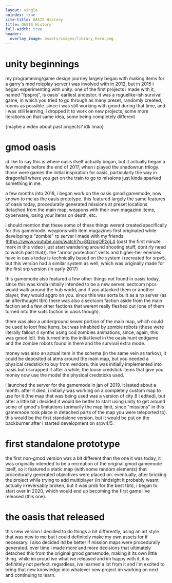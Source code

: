 ```yaml
---
layout: single
noindex: true
site-title: OASIS History
title: OASIS History
full-width: true
header:
  overlay_image: assets/images/library_hero.png
---
```


# unity beginnings

my programming/game design journey largely began with making items for a garry's mod roleplay server i was involved with in 2012, but in 2015 i began experimenting with unity. one of the first projects i made with it, named "fpsproj", is oasis' earliest ancestor. it was a roguelike-ish survival game, in which you tried to go through as many preset, randomly created, rooms as possible. since i was still working with gmod during that time, and i was still learning, i dropped it to work on new projects, some more iterations on that same idea, some being completely different

{maybe a video about past projects? idk lmao}

# gmod oasis

id like to say this is where oasis itself actually began, but it actually began a few months before the end of 2017, when i played the shadowrun trilogy. those were games the initial inspiration for oasis, particularly the way in dragonfall where you get on the train to go to missions just kinda sparked something in me.

a few months into 2018, i began work on the oasis gmod gamemode, now known to me as the oasis prototype. this featured largely the same features of oasis today, procedurally generated missions at preset locations detached from the main map, weapons with their own magazine items, cyberware, losing your items on death, etc. 

i should mention that these some of these things werent created specifically for this gamemode. weapons with item magazines first originated while developing a "zombie" rp server i made with my friends (https://www.youtube.com/watch?v=8QzpgOPzgL4 (past the first minute mark in this video i just start wandering around shooting stuff, dont rly need to watch past that)). the "armor protection" vests and higher-tier enemies have in oasis today is technically based on the system i recreated for srpv5, but this version had a similar system as well, which was originally made for the first srp version (in early 2017)

this gamemode also featured a few other things not found in oasis today, since this was kinda initially intended to be a new server. sectcom npcs would walk around the hub world, and if you attacked them or another player, they would aggro on you. since this was sorta built as a rp server (as an afterthought tbh) there was also a sectcom faction aside from the main faction and a few other factions that werent really fleshed out (one of them turned into the suits faction in oasis though). 

there was also a underground sewer portion of the main map, which could be used to loot free items, but was inhabited by zombie robots (these were literally fallout 4 synths using cod zombies animations, since, again, this was gmod lol). this turned into the initial level in the oasis hunt endgame and the zombie robots found in there and the survival extra mode. 

money was also an actual item in the schema (in the same vein as tarkov), it could be deposited at atms around the main map, but you needed a physical credstick to buy from vendors. this was initially implemented into oasis but i scrapped it after a while, the loose credstick items that give you money now use the model the physical credsticks used.

i launched the server for the gamemode in jan of 2019. it lasted about a month. after it died, i initially was working on a completely custom map to use for it (the map that was being used was a version of city 8 i edited), but after a little bit i decided it would be better to start using unity to get around some of gmod's limitations (primarily the map limit, since "missions" in this gamemode took place in detached parts of the map you were teleported to). this would be the first standalone version, but it would be put on the backburner after i started development on srpv4/5.

# first standalone prototype

the first non-gmod version was a bit different than the one it was today, it was originally intended to be a recreation of the original gmod gamemode itself, so it featured a static map (with some random elements) that procedurally generated objectives were placed on. eventually, after bricking the project while trying to add multiplayer (in hindsight it probably wasnt actually irreversably broken, but it was prob for the best tbh), i began to start over in 2020, which would end up becoming the first game i've released (this one).

# the oasis that released

this new version i decided to do things a bit differently, using an art style that was new to me but i could definitely make my own assets for if necessary. i also decided itd be better if mission maps were procedurally generated. over time i made more and more decisions that ultimately detached this from the original gmod gamemode, making it its own little thing.
while im proud ive what ive released and im happy with it, it is definitely not perfect. regardless, ive learned a lot from it and i'm excited to bring that new knowledge into whatever new project im working on next and continuing to learn.